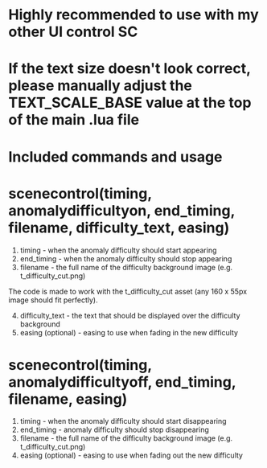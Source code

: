 # Highly recommended to use with my other UI control SC
# If the text size doesn't look correct, please manually adjust the TEXT_SCALE_BASE value at the top of the main .lua file
# Included commands and usage
# scenecontrol(timing, anomalydifficultyon, end_timing, filename, difficulty_text, easing)
1. timing - when the anomaly difficulty should start appearing
2. end_timing - when the anomaly difficulty should stop appearing
3. filename - the full name of the difficulty background image (e.g. t_difficulty_cut.png)

The code is made to work with the t_difficulty_cut asset (any 160 x 55px image should fit perfectly).

4. difficulty_text - the text that should be displayed over the difficulty background
5. easing (optional) - easing to use when fading in the new difficulty


# scenecontrol(timing, anomalydifficultyoff, end_timing, filename, easing)
1. timing - when the anomaly difficulty should start disappearing
2. end_timing - anomaly difficulty should stop disappearing
3. filename - the full name of the difficulty background image (e.g. t_difficulty_cut.png)
4. easing (optional) - easing to use when fading out the new difficulty
